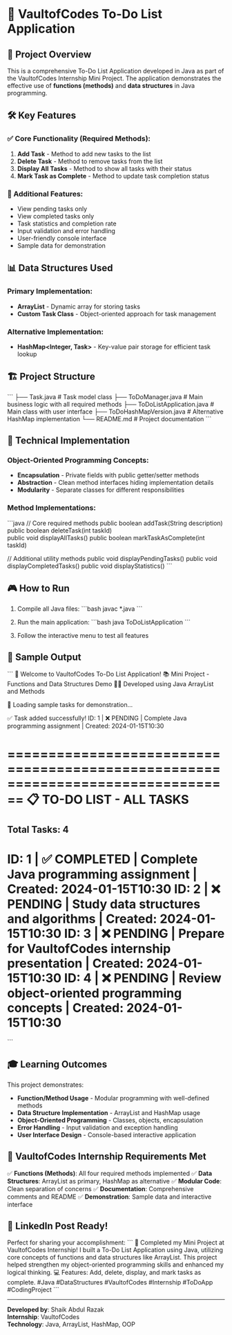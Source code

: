 # 🔹 VaultofCodes To-Do List Application

## 🚀 Project Overview
This is a comprehensive To-Do List Application developed in Java as part of the VaultofCodes Internship Mini Project. The application demonstrates the effective use of **functions (methods)** and **data structures** in Java programming.

## 🛠️ Key Features

### ✅ Core Functionality (Required Methods):
1. **Add Task** - Method to add new tasks to the list
2. **Delete Task** - Method to remove tasks from the list  
3. **Display All Tasks** - Method to show all tasks with their status
4. **Mark Task as Complete** - Method to update task completion status

### 🎯 Additional Features:
- View pending tasks only
- View completed tasks only
- Task statistics and completion rate
- Input validation and error handling
- User-friendly console interface
- Sample data for demonstration

## 📊 Data Structures Used

### Primary Implementation:
- **ArrayList<Task>** - Dynamic array for storing tasks
- **Custom Task Class** - Object-oriented approach for task management

### Alternative Implementation:
- **HashMap<Integer, Task>** - Key-value pair storage for efficient task lookup

## 🏗️ Project Structure

\`\`\`
├── Task.java                    # Task model class
├── ToDoManager.java            # Main business logic with all required methods
├── ToDoListApplication.java    # Main class with user interface
├── ToDoHashMapVersion.java     # Alternative HashMap implementation
└── README.md                   # Project documentation
\`\`\`

## 🔧 Technical Implementation

### Object-Oriented Programming Concepts:
- **Encapsulation** - Private fields with public getter/setter methods
- **Abstraction** - Clean method interfaces hiding implementation details
- **Modularity** - Separate classes for different responsibilities

### Method Implementations:
\`\`\`java
// Core required methods
public boolean addTask(String description)
public boolean deleteTask(int taskId)  
public void displayAllTasks()
public boolean markTaskAsComplete(int taskId)

// Additional utility methods
public void displayPendingTasks()
public void displayCompletedTasks()
public void displayStatistics()
\`\`\`

## 🎮 How to Run

1. Compile all Java files:
   \`\`\`bash
   javac *.java
   \`\`\`

2. Run the main application:
   \`\`\`bash
   java ToDoListApplication
   \`\`\`

3. Follow the interactive menu to test all features

## 📸 Sample Output

\`\`\`
🎯 Welcome to VaultofCodes To-Do List Application!
📚 Mini Project - Functions and Data Structures Demo
👨‍💻 Developed using Java ArrayList and Methods

🔄 Loading sample tasks for demonstration...

✅ Task added successfully!
   ID: 1 | ❌ PENDING | Complete Java programming assignment | Created: 2024-01-15T10:30

================================================================================
📋 TO-DO LIST - ALL TASKS
================================================================================
Total Tasks: 4
--------------------------------------------------------------------------------
ID: 1 | ✅ COMPLETED | Complete Java programming assignment | Created: 2024-01-15T10:30
ID: 2 | ❌ PENDING | Study data structures and algorithms | Created: 2024-01-15T10:30
ID: 3 | ❌ PENDING | Prepare for VaultofCodes internship presentation | Created: 2024-01-15T10:30
ID: 4 | ❌ PENDING | Review object-oriented programming concepts | Created: 2024-01-15T10:30
================================================================================
\`\`\`

## 🎓 Learning Outcomes

This project demonstrates:
- **Function/Method Usage** - Modular programming with well-defined methods
- **Data Structure Implementation** - ArrayList and HashMap usage
- **Object-Oriented Programming** - Classes, objects, encapsulation
- **Error Handling** - Input validation and exception handling
- **User Interface Design** - Console-based interactive application

## 📝 VaultofCodes Internship Requirements Met

✅ **Functions (Methods)**: All four required methods implemented
✅ **Data Structures**: ArrayList as primary, HashMap as alternative
✅ **Modular Code**: Clean separation of concerns
✅ **Documentation**: Comprehensive comments and README
✅ **Demonstration**: Sample data and interactive interface

## 🔗 LinkedIn Post Ready!

Perfect for sharing your accomplishment:
\`\`\`
🎯 Completed my Mini Project at VaultofCodes Internship!
I built a To-Do List Application using Java, utilizing core concepts of functions and data structures like ArrayList.
This project helped strengthen my object-oriented programming skills and enhanced my logical thinking.
💻 Features: Add, delete, display, and mark tasks as complete.
#Java #DataStructures #VaultofCodes #Internship #ToDoApp #CodingProject
\`\`\`

---
**Developed by**: Shaik Abdul Razak  
**Internship**: VaultofCodes  
**Technology**: Java, ArrayList, HashMap, OOP
